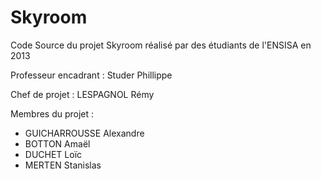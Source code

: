 Skyroom
=======

Code Source du projet Skyroom réalisé par des étudiants de l'ENSISA en 2013

Professeur encadrant : Studer Phillippe

Chef de projet : LESPAGNOL Rémy

Membres du projet : 
  - GUICHARROUSSE Alexandre
  - BOTTON Amaël
  - DUCHET Loïc
  - MERTEN Stanislas
